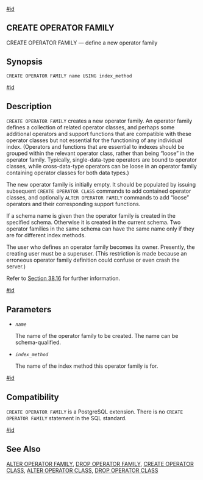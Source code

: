 [#id](#SQL-CREATEOPFAMILY)

## CREATE OPERATOR FAMILY

CREATE OPERATOR FAMILY — define a new operator family

## Synopsis

```
CREATE OPERATOR FAMILY name USING index_method
```

[#id](#id-1.9.3.74.5)

## Description

`CREATE OPERATOR FAMILY` creates a new operator family. An operator family defines a collection of related operator classes, and perhaps some additional operators and support functions that are compatible with these operator classes but not essential for the functioning of any individual index. (Operators and functions that are essential to indexes should be grouped within the relevant operator class, rather than being “loose” in the operator family. Typically, single-data-type operators are bound to operator classes, while cross-data-type operators can be loose in an operator family containing operator classes for both data types.)

The new operator family is initially empty. It should be populated by issuing subsequent `CREATE OPERATOR CLASS` commands to add contained operator classes, and optionally `ALTER OPERATOR FAMILY` commands to add “loose” operators and their corresponding support functions.

If a schema name is given then the operator family is created in the specified schema. Otherwise it is created in the current schema. Two operator families in the same schema can have the same name only if they are for different index methods.

The user who defines an operator family becomes its owner. Presently, the creating user must be a superuser. (This restriction is made because an erroneous operator family definition could confuse or even crash the server.)

Refer to [Section 38.16](xindex) for further information.

[#id](#id-1.9.3.74.6)

## Parameters

- _`name`_

  The name of the operator family to be created. The name can be schema-qualified.

- _`index_method`_

  The name of the index method this operator family is for.

[#id](#id-1.9.3.74.7)

## Compatibility

`CREATE OPERATOR FAMILY` is a PostgreSQL extension. There is no `CREATE OPERATOR FAMILY` statement in the SQL standard.

[#id](#id-1.9.3.74.8)

## See Also

[ALTER OPERATOR FAMILY](sql-alteropfamily), [DROP OPERATOR FAMILY](sql-dropopfamily), [CREATE OPERATOR CLASS](sql-createopclass), [ALTER OPERATOR CLASS](sql-alteropclass), [DROP OPERATOR CLASS](sql-dropopclass)
